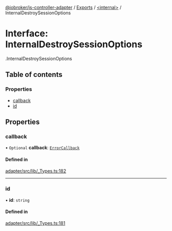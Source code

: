 [@iobroker/js-controller-adapter](../README.md) / [Exports](../modules.md) / [<internal\>](../modules/internal_.md) / InternalDestroySessionOptions

# Interface: InternalDestroySessionOptions

[<internal>](../modules/internal_.md).InternalDestroySessionOptions

## Table of contents

### Properties

- [callback](internal_.InternalDestroySessionOptions.md#callback)
- [id](internal_.InternalDestroySessionOptions.md#id)

## Properties

### callback

• `Optional` **callback**: [`ErrorCallback`](../modules/internal_.md#errorcallback)

#### Defined in

[adapter/src/lib/_Types.ts:182](https://github.com/ioBroker/ioBroker.js-controller/blob/edb14082/packages/adapter/src/lib/_Types.ts#L182)

___

### id

• **id**: `string`

#### Defined in

[adapter/src/lib/_Types.ts:181](https://github.com/ioBroker/ioBroker.js-controller/blob/edb14082/packages/adapter/src/lib/_Types.ts#L181)
